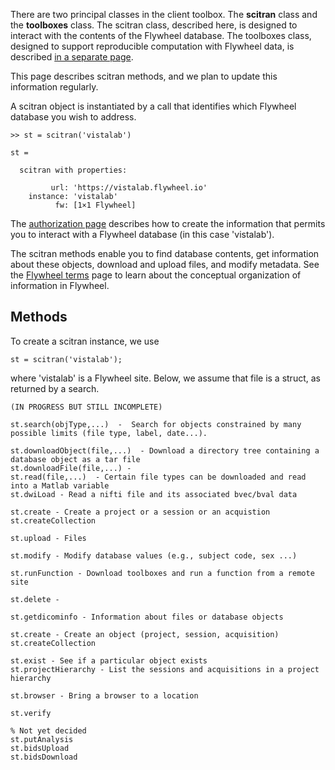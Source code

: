 There are two principal classes in the client toolbox.  The **scitran** class and the **toolboxes** class.  The scitran class, described here, is designed to interact with the contents of the Flywheel database.  The toolboxes class, designed to support reproducible computation with Flywheel data, is described [in a separate page](Toolboxes).

This page describes scitran methods, and we plan to update this information regularly.

A scitran object is instantiated by a call that identifies which Flywheel database you wish to address. 
```
>> st = scitran('vistalab')

st = 

  scitran with properties:

         url: 'https://vistalab.flywheel.io'
    instance: 'vistalab'
          fw: [1×1 Flywheel]
```
The [authorization page](Authorization) describes how to create the information that permits you to interact with a Flywheel database (in this case 'vistalab').

The scitran methods enable you to find database contents, get information about these objects, download and upload files, and modify metadata. See the [Flywheel terms](Flywheel-terms) page to learn about the conceptual organization of information in Flywheel.

## Methods

To create a scitran instance, we use 

    st = scitran('vistalab');

where 'vistalab' is a Flywheel site.  Below, we assume that file is a struct, as returned by a search.


```
(IN PROGRESS BUT STILL INCOMPLETE)

st.search(objType,...)  -  Search for objects constrained by many possible limits (file type, label, date...).

st.downloadObject(file,...)  - Download a directory tree containing a database object as a tar file
st.downloadFile(file,...) -
st.read(file,...)  - Certain file types can be downloaded and read into a Matlab variable  
st.dwiLoad - Read a nifti file and its associated bvec/bval data

st.create - Create a project or a session or an acquistion
st.createCollection

st.upload - Files 

st.modify - Modify database values (e.g., subject code, sex ...)

st.runFunction - Download toolboxes and run a function from a remote site

st.delete - 

st.getdicominfo - Information about files or database objects

st.create - Create an object (project, session, acquisition)
st.createCollection

st.exist - See if a particular object exists
st.projectHierarchy - List the sessions and acquisitions in a project hierarchy 

st.browser - Bring a browser to a location

st.verify

% Not yet decided
st.putAnalysis
st.bidsUpload
st.bidsDownload
```





